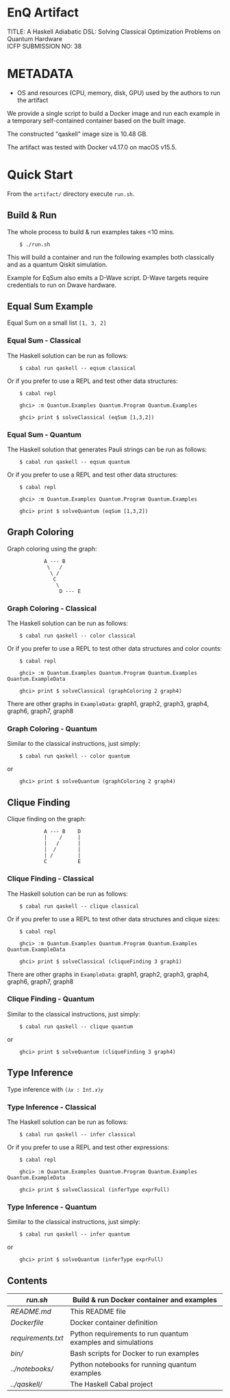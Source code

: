 # EnQ Artifact

TITLE: A Haskell Adiabatic DSL: Solving Classical Optimization Problems on Quantum Hardware  
ICFP SUBMISSION NO: 38

# METADATA

- OS and resources (CPU, memory, disk, GPU) used by the authors to run the artifact

We provide a single script to build a Docker image and run each example in a temporary self-contained container based on the built image.

The constructed "qaskell" image size is 10.48 GB.

The artifact was tested with Docker v4.17.0 on macOS v15.5.

# Quick Start

From the `artifact/` directory execute `run.sh`.

## Build & Run

The whole process to build & run examples takes <10 mins.

        $ ./run.sh

This will build a container and run the following examples both classically and as a quantum Qiskit simulation.

Example for EqSum also emits a D-Wave script. D-Wave targets require credentials to run on Dwave hardware.

## Equal Sum Example

Equal Sum on a small list `[1, 3, 2]`

### Equal Sum - Classical

The Haskell solution can be run as follows:

        $ cabal run qaskell -- eqsum classical

Or if you prefer to use a REPL and test other data structures:

        $ cabal repl

        ghci> :m Quantum.Examples Quantum.Program Quantum.Examples

        ghci> print $ solveClassical (eqSum [1,3,2])

### Equal Sum - Quantum

The Haskell solution that generates Pauli strings can be run as follows:

        $ cabal run qaskell -- eqsum quantum

Or if you prefer to use a REPL and test other data structures:

        $ cabal repl

        ghci> :m Quantum.Examples Quantum.Program Quantum.Examples

        ghci> print $ solveQuantum (eqSum [1,3,2])

## Graph Coloring

Graph coloring using the graph:

                A --- B
                 \   /
                  \ /
                   C
                    \
                     D --- E

### Graph Coloring - Classical

The Haskell solution can be run as follows:

        $ cabal run qaskell -- color classical

Or if you prefer to use a REPL to test other data structures and color counts:

        $ cabal repl

        ghci> :m Quantum.Examples Quantum.Program Quantum.Examples Quantum.ExampleData

        ghci> print $ solveClassical (graphColoring 2 graph4)

There are other graphs in `ExampleData`: graph1, graph2, graph3, graph4, graph6, graph7, graph8

### Graph Coloring - Quantum

Similar to the classical instructions, just simply:

        $ cabal run qaskell -- color quantum

or

        ghci> print $ solveQuantum (graphColoring 2 graph4)

## Clique Finding

Clique finding on the graph:

                A --- B    D
                |    /     |
                |   /      |
                |  /       |
                | /        |
                C          E

### Clique Finding - Classical

The Haskell solution can be run as follows:

        $ cabal run qaskell -- clique classical

Or if you prefer to use a REPL to test other data structures and clique sizes:

        $ cabal repl

        ghci> :m Quantum.Examples Quantum.Program Quantum.Examples Quantum.ExampleData

        ghci> print $ solveClassical (cliqueFinding 3 graph1)

There are other graphs in `ExampleData`: graph1, graph2, graph3, graph4, graph6, graph7, graph8

### Clique Finding - Quantum

Similar to the classical instructions, just simply:

        $ cabal run qaskell -- clique quantum

or

        ghci> print $ solveQuantum (cliqueFinding 3 graph4)

## Type Inference

Type inference with `(𝜆𝑥 : Int.𝑥)𝑦`

### Type Inference - Classical

The Haskell solution can be run as follows:

        $ cabal run qaskell -- infer classical

Or if you prefer to use a REPL and test other expressions:

        $ cabal repl

        ghci> :m Quantum.Examples Quantum.Program Quantum.Examples Quantum.ExampleData

        ghci> print $ solveClassical (inferType exprFull)

### Type Inference - Quantum

Similar to the classical instructions, just simply:

        $ cabal run qaskell -- infer quantum

or

        ghci> print $ solveQuantum (inferType exprFull)

## Contents

| *run.sh*                  | Build & run Docker container and examples                     |
|---------------------------|---------------------------------------------------------------|
| *README.md*               | This README file                                              |
| *Dockerfile*              | Docker container definition                                   |
| *requirements.txt*        | Python requirements to run quantum examples and simulations   |
| *bin/*                    | Bash scripts for Docker to run examples                       |
| *../notebooks/*           | Python notebooks for running quantum examples                 |
| *../qaskell/*             | The Haskell Cabal project                                     |
